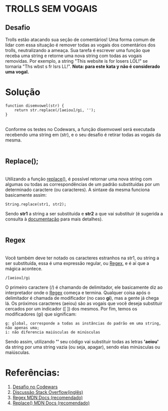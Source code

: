 # TROLLS SEM VOGAIS
## Desafio

Trolls estão atacando sua seção de comentários! Uma forma comum de lidar com essa situação é remover todas as vogais dos comentários dos trolls, neutralizando a ameaça. Sua tarefa é escrever uma função que receba uma string e retorne uma nova string com todas as vogais removidas. Por exemplo, a string "This website is for losers LOL!" se tornaria "Ths wbst s fr lsrs LL!". **Nota: para este kata y não é considerado uma vogal.**

#

# Solução
    function disemvowel(str) {
        return str.replace(/[aeiou]/gi, '');
    }
<br>
Conforme os testes no Codewars, a função disemvowel será executada recebendo uma string em (str), e o seu desafio é retirar todas as vogais da mesma.
<br><br>

## Replace();
<br>
Utilizando a função <a href="https://developer.mozilla.org/pt-BR/docs/Web/JavaScript/Reference/Global_Objects/String/replace">replace()</a>, é possível retornar uma nova string com algumas ou todas as correspondências de um padrão substituídas por um determinado caractere (ou caracteres). A sintaxe da mesma funciona basicamente assim:

    String.replace(str1, str2);

Sendo **str1** a string a ser substituída e **str2** a que vai substituir (é sugerida a consulta à <a href="https://developer.mozilla.org/pt-BR/docs/Web/JavaScript/Reference/Global_Objects/String/replace">documentação</a> para mais detalhes).
<br><br>

## Regex
<br>
Você também deve ter notado os caracteres estranhos na str1, ou string a ser substituída,
essa é uma expressão regular, ou <a href='https://developer.mozilla.org/pt-BR/docs/Web/JavaScript/Reference/Global_Objects/RegExp'>Regex</a>, e é aí que a mágica acontece.

 
    /[aeiou]/gi


O primeiro caractere (/) é chamando de delimitador, ele basicamente diz ao interpretador onde o <a href='https://developer.mozilla.org/pt-BR/docs/Web/JavaScript/Reference/Global_Objects/RegExp'>Regex</a> começa e termina. Qualquer coisa após o delimitador é chamada de modificador (no caso **gi**), mas a gente já chega lá. Os próximos caracteres (aeiou) são as vogais que você deseja substituir cercados por um indicador ([ ]) dos mesmos. Por fim, temos os modificadores (gi) que significam:

    g: global, corresponde a todas as instâncias do padrão em uma string, não apenas uma;
    i: não diferencia maiúsculas de minúsculas

Sendo assim, utilizando **''** seu código vai substituir todas as letras **'aeiou'** da string por uma string vazia (ou seja, apagar), sendo elas minúsculas ou maiúsculas.

#

# Referências:
1. <a href="https://www.codewars.com/kata/52fba66badcd10859f00097e">Desafio no Codewars</a>
2. <a href="https://stackoverflow.com/questions/27916055/whats-the-meaning-of-gi-in-a-regex">Discussão Stack Overflow(inglês)</a>
3. <a href='https://developer.mozilla.org/pt-BR/docs/Web/JavaScript/Reference/Global_Objects/RegExp'>Regex MDN Docs (recomendado)</a>
4. <a href="https://developer.mozilla.org/pt-BR/docs/Web/JavaScript/Reference/Global_Objects/String/replace">Replace() MDN Docs (recomendado)</a>

